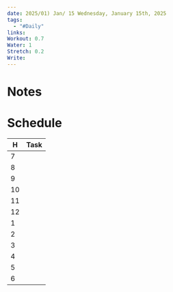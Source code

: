 ```yaml
---
date: 2025/01) Jan/ 15 Wednesday, January 15th, 2025
tags:
  - "#Daily"
links: 
Workout: 0.7
Water: 1
Stretch: 0.2
Write:
---
```

# Notes

# Schedule

| H   | Task |
| --- | ---- |
| 7   |      |
| 8   |      |
| 9   |      |
| 10  |      |
| 11  |      |
| 12  |      |
| 1   |      |
| 2   |      |
| 3   |      |
| 4   |      |
| 5   |      |
| 6   |      |
